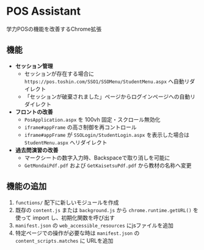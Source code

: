 # POS Assistant

学力POSの機能を改善するChrome拡張

## 機能

- **セッション管理** 
  - セッションが存在する場合に `https://pos.toshin.com/SSO1/SSOMenu/StudentMenu.aspx` へ自動リダイレクト
  - 「セッションが破棄されました」ページからログインページへの自動リダイレクト
- **フロントの改善**
  - `PosApplication.aspx` を 100vh 固定・スクロール無効化
  - `iframe#appFrame` の高さ制御を再コントロール
  - `iframe#appFrame` が `SSOLogin/StudentLogin.aspx` を表示した場合は `StudentMenu.aspx` へリダイレクト
- **過去問演習の改善**
  - マークシートの数字入力時、Backspaceで取り消しを可能に
  - `GetMondaiPdf.pdf` および `GetKaisetsuPdf.pdf` から教材の名称へ変更

## 機能の追加
1. `functions/` 配下に新しいモジュールを作成
2. 既存の `content.js` または `background.js` から `chrome.runtime.getURL()` を使って import し、初期化関数を呼び出す
3.  `manifest.json` の `web_accessible_resources` にjsファイルを追加
4. 特定ページでの操作が必要な時は `manifest.json` の `content_scripts.matches` に URLを追加